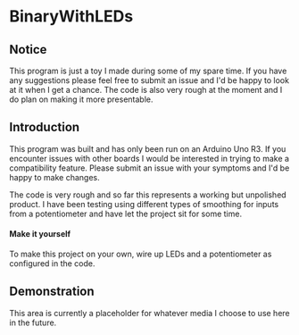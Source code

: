 # BinaryWithLEDs
## Notice

This program is just a toy I made during some of my spare time. If you have any suggestions please feel free to submit an issue and I'd be happy to look at it when I get a chance. The code is also very rough at the moment and I do plan on making it more presentable.

## Introduction

This program was built and has only been run on an Arduino Uno R3. If you encounter issues with other boards I would be interested in trying to make a compatibility feature. Please submit an issue with your symptoms and I'd be happy to make changes.

The code is very rough and so far this represents a working but unpolished product. I have been testing using different types of smoothing for inputs from a potentiometer and have let the project sit for some time.

#### Make it yourself
To make this project on your own, wire up LEDs and a potentiometer as configured in the code.

## Demonstration

This area is currently a placeholder for whatever media I choose to use here in the future.
